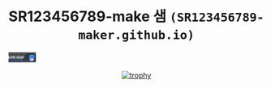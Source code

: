 <div align="center">

# SR123456789-make 샘 `(SR123456789-maker.github.io)`

<p align="left">
  <img alt="Download Folio" style="max-height: 20px" src="./img/Download Folio/Download Folio.png">
</p>

[![trophy](https://github-profile-trophy.vercel.app/?username=Shahzal-Rehman&theme=onedark)](https://github.com/Shahzal-Rehman/github-profile-trophy)

</div>
